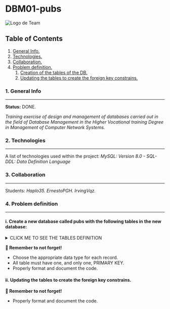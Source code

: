 # DBM01-pubs

![Logo de Team](https://github.com/ana-polo/DBM01-pubs/blob/main/DBM.gif "Team logo")


<a name="top"></a>
## Table of Contents
1. [General Info.](#general-info)
2. [Technologies.](#technologies)
3. [Collaboration.](#collaboration)
4. [Problem definition.](#problem-definition)
    1. [Creation of the tables of the DB.](#create)
    2. [Updating the tables to create the foreign key constrains.](#fk-constraint)
	

<a name="general-info"></a>
### 1. General Info
***
**Status:** DONE.

*Training exercise of design and management of databases carried out in the field of Database Management in the Higher Vocational training Degree in Management of Computer Network Systems.*



<a name="technologies"></a>
### 2. Technologies
***
A list of technologies used within the project:
*MySQL: Version 8.0 
    - SQL-DDL: Data Definition Language* 



<a name="collaboration"></a>
### 3. Collaboration
***
Students:
*Haplo35.* 
*ErnestoPGH.* 
*IrvingVqz.*



<a name="problem-definition"></a>
### 4. Problem definition
***
<a name="create"></a>
#### i. Create a new database called pubs with the following tables in the new database:


<details>
    <summary>CLICK ME TO SEE THE TABLES DEFINITION</summary>

	
*PUBS*
    - id_pub IDENTIFIER. 
    - pub_name 
    - address 
    - cif
    - first_day
    - time_open
    - post_code 
    - town
  
    
*PUB_OWNWER*  
    - id_nif IDENTIFIER.
    - owner_name
    - address
    - pub
	
  
*EMPLOYER* 
    - id_nif IDENTIFIER.
    - employer_name
    - address

  
*TOWN*
    - id_town IDENTIFIER.
    - name

  
*PRODUCT*  
    - id_product IDENTIFIER.
    - stock      
    - price 
    - fk_id_pub
  
  
*PUB_EMPLOYER*  
    - fk_id_pub IDENTIFIER.       
    - id_employer IDENTIFIER.
    - role

</details>


**👀 Remember to not forget!** 
- Choose the appropriate data type for each record. 
- All table must have one, and only one, PRIMARY KEY.		 
- Properly format and document the code.


<a name="fk-constraint"></a>
#### ii. Updating the tables to create the foreign key constrains.

 
**👀 Remember to not forget!** 
- Properly format and document the code.		 
 
